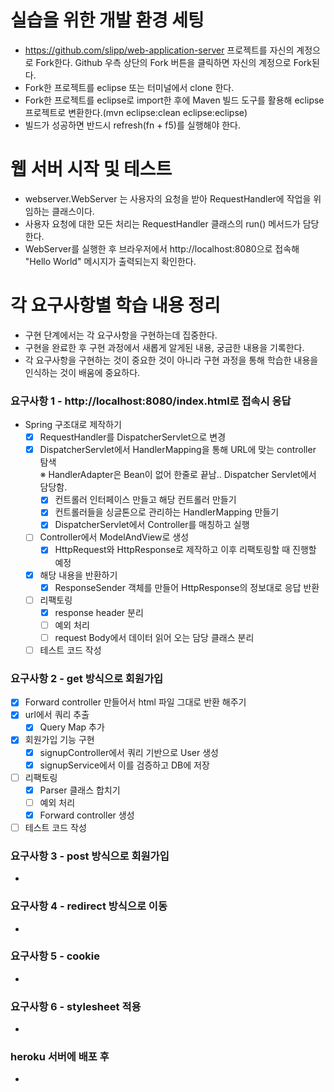 # 실습을 위한 개발 환경 세팅
* https://github.com/slipp/web-application-server 프로젝트를 자신의 계정으로 Fork한다. Github 우측 상단의 Fork 버튼을 클릭하면 자신의 계정으로 Fork된다.
* Fork한 프로젝트를 eclipse 또는 터미널에서 clone 한다.
* Fork한 프로젝트를 eclipse로 import한 후에 Maven 빌드 도구를 활용해 eclipse 프로젝트로 변환한다.(mvn eclipse:clean eclipse:eclipse)
* 빌드가 성공하면 반드시 refresh(fn + f5)를 실행해야 한다.

# 웹 서버 시작 및 테스트
* webserver.WebServer 는 사용자의 요청을 받아 RequestHandler에 작업을 위임하는 클래스이다.
* 사용자 요청에 대한 모든 처리는 RequestHandler 클래스의 run() 메서드가 담당한다.
* WebServer를 실행한 후 브라우저에서 http://localhost:8080으로 접속해 "Hello World" 메시지가 출력되는지 확인한다.

# 각 요구사항별 학습 내용 정리
* 구현 단계에서는 각 요구사항을 구현하는데 집중한다. 
* 구현을 완료한 후 구현 과정에서 새롭게 알게된 내용, 궁금한 내용을 기록한다.
* 각 요구사항을 구현하는 것이 중요한 것이 아니라 구현 과정을 통해 학습한 내용을 인식하는 것이 배움에 중요하다. 

### 요구사항 1 - http://localhost:8080/index.html로 접속시 응답
- Spring 구조대로 제작하기
  - [x] RequestHandler를 DispatcherServlet으로 변경
  - [x] DispatcherServlet에서 HandlerMapping을 통해 URL에 맞는 controller 탐색<br> 
        ※ HandlerAdapter은 Bean이 없어 한줄로 끝남.. Dispatcher Servlet에서 담당함.
    - [x] 컨트롤러 인터페이스 만들고 해당 컨트롤러 만들기
    - [x] 컨트롤러들을 싱글톤으로 관리하는 HandlerMapping 만들기
    - [x] DispatcherServlet에서 Controller를 매칭하고 실행
  - [ ] Controller에서 ModelAndView로 생성
    - [x] HttpRequest와 HttpResponse로 제작하고 이후 리팩토링할 때 진행할 예정
  - [x] 해당 내용을 반환하기
    - [x] ResponseSender 객체를 만들어 HttpResponse의 정보대로 응답 반환
  - [ ] 리팩토링
    - [x] response header 분리
    - [ ] 예외 처리
    - [ ] request Body에서 데이터 읽어 오는 담당 클래스 분리
  - [ ] 테스트 코드 작성

### 요구사항 2 - get 방식으로 회원가입
- [x] Forward controller 만들어서 html 파일 그대로 반환 해주기
- [x] url에서 쿼리 추출
  - [x] Query Map 추가
- [x] 회원가입 기능 구현
  - [x] signupController에서 쿼리 기반으로 User 생성
  - [x] signupService에서 이를 검증하고 DB에 저장
- [ ] 리팩토링
  - [x] Parser 클래스 합치기
  - [ ] 예외 처리
  - [x] Forward controller 생성
- [ ] 테스트 코드 작성

### 요구사항 3 - post 방식으로 회원가입
* 

### 요구사항 4 - redirect 방식으로 이동
* 

### 요구사항 5 - cookie
* 

### 요구사항 6 - stylesheet 적용
* 

### heroku 서버에 배포 후
* 